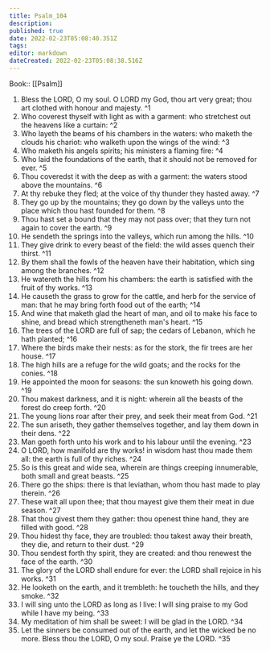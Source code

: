 ```yaml
---
title: Psalm_104
description: 
published: true
date: 2022-02-23T05:08:40.351Z
tags: 
editor: markdown
dateCreated: 2022-02-23T05:08:38.516Z
---
```


 Book:: [[Psalm]]
 1. Bless the LORD, O my soul. O LORD my God, thou art very great; thou art clothed with honour and majesty. ^1
 2. Who coverest thyself with light as with a garment: who stretchest out the heavens like a curtain: ^2
 3. Who layeth the beams of his chambers in the waters: who maketh the clouds his chariot: who walketh upon the wings of the wind: ^3
 4. Who maketh his angels spirits; his ministers a flaming fire: ^4
 5. Who laid the foundations of the earth, that it should not be removed for ever. ^5
 6. Thou coveredst it with the deep as with a garment: the waters stood above the mountains. ^6
 7. At thy rebuke they fled; at the voice of thy thunder they hasted away. ^7
 8. They go up by the mountains; they go down by the valleys unto the place which thou hast founded for them. ^8
 9. Thou hast set a bound that they may not pass over; that they turn not again to cover the earth. ^9
 10. He sendeth the springs into the valleys, which run among the hills. ^10
 11. They give drink to every beast of the field: the wild asses quench their thirst. ^11
 12. By them shall the fowls of the heaven have their habitation, which sing among the branches. ^12
 13. He watereth the hills from his chambers: the earth is satisfied with the fruit of thy works. ^13
 14. He causeth the grass to grow for the cattle, and herb for the service of man: that he may bring forth food out of the earth; ^14
 15. And wine that maketh glad the heart of man, and oil to make his face to shine, and bread which strengtheneth man's heart. ^15
 16. The trees of the LORD are full of sap; the cedars of Lebanon, which he hath planted; ^16
 17. Where the birds make their nests: as for the stork, the fir trees are her house. ^17
 18. The high hills are a refuge for the wild goats; and the rocks for the conies. ^18
 19. He appointed the moon for seasons: the sun knoweth his going down. ^19
 20. Thou makest darkness, and it is night: wherein all the beasts of the forest do creep forth. ^20
 21. The young lions roar after their prey, and seek their meat from God. ^21
 22. The sun ariseth, they gather themselves together, and lay them down in their dens. ^22
 23. Man goeth forth unto his work and to his labour until the evening. ^23
 24. O LORD, how manifold are thy works! in wisdom hast thou made them all: the earth is full of thy riches. ^24
 25. So is this great and wide sea, wherein are things creeping innumerable, both small and great beasts. ^25
 26. There go the ships: there is that leviathan, whom thou hast made to play therein. ^26
 27. These wait all upon thee; that thou mayest give them their meat in due season. ^27
 28. That thou givest them they gather: thou openest thine hand, they are filled with good. ^28
 29. Thou hidest thy face, they are troubled: thou takest away their breath, they die, and return to their dust. ^29
 30. Thou sendest forth thy spirit, they are created: and thou renewest the face of the earth. ^30
 31. The glory of the LORD shall endure for ever: the LORD shall rejoice in his works. ^31
 32. He looketh on the earth, and it trembleth: he toucheth the hills, and they smoke. ^32
 33. I will sing unto the LORD as long as I live: I will sing praise to my God while I have my being. ^33
 34. My meditation of him shall be sweet: I will be glad in the LORD. ^34
 35. Let the sinners be consumed out of the earth, and let the wicked be no more. Bless thou the LORD, O my soul. Praise ye the LORD. ^35
